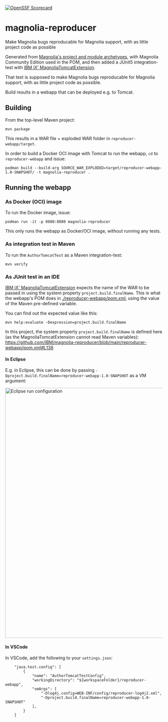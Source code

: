 [![OpenSSF Scorecard](https://api.scorecard.dev/projects/github.com/IBM/magnolia-reproducer/badge)](https://scorecard.dev/viewer/?uri=github.com/IBM/magnolia-reproducer)

# magnolia-reproducer

Make Magnolia bugs reproducable for Magnolia support, with as little project code as possible

Generated from [Magnolia's project and module archetypes](https://docs.magnolia-cms.com/product-docs/6.3/developing/development-how-tos/how-to-use-magnolia-maven-archetypes/), with Magnolia Community Edition used in the POM, and then added a JUnit5 integration-test with [IBM iX' MagnoliaTomcatExtension](https://github.com/IBM/magkit-test/tree/main/magkit-test-server#using-the-junit5-extension).

That test is supposed to make Magnolia bugs reproducable for Magnolia support, with as little project code as possible.

Build results in a webapp that can be deployed e.g. to Tomcat.

## Building
From the top-level Maven project:

```
mvn package
```

This results in a WAR file + exploded WAR folder in `reproducer-webapp/target`.

In order to build a Docker OCI image with Tomcat to run the webapp, `cd` to `reproducer-webapp` and issue:

```
podman build --build-arg SOURCE_WAR_EXPLODED=target/reproducer-webapp-1.0-SNAPSHOT/ -t magnolia-reproducer .
```

## Running the webapp
### As Docker (OCI) image
To run the Docker image, issue:

```
podman run -it -p 8080:8080 magnolia-reproducer
```
This only runs the webapp as Docker/OCI image, without running any tests.

### As integration test in Maven
To run the `AuthorTomcatTest` as a Maven integration-test:

```
mvn verify
```
### As JUnit test in an IDE
[IBM iX' MagnoliaTomcatExtension](https://github.com/IBM/magkit-test/tree/main/magkit-test-server#using-the-junit5-extension) expects the name of the WAR to be passed in using the system property `project.build.finalName`. This is what the webapp's POM does in [./reproducer-webapp/pom.xml](./reproducer-webapp/pom.xml#L138), using the value of the Maven pre-defined variable.

You can find out the expected value like this:

```
mvn help:evaluate -Dexpression=project.build.finalName
````

In this project, the system property `project.build.finalName` is defined here (as the MagnoliaTomcatExtension cannot read Maven variables): https://github.com/IBM/magnolia-reproducer/blob/main/reproducer-webapp/pom.xml#L138 


#### In Eclipse
E.g. in Eclipse, this can be done by passing `-Dproject.build.finalName=reproducer-webapp-1.0-SNAPSHOT` as a VM argument:

<img src="./doc-images/eclipse-launch-config.png" width="800" alt="Eclipse run configuration">

#### In VSCode
In VSCode, add the following to your `settings.json`:

```
    "java.test.config": [
        {
            "name": "AuthorTomcatTestConfig",
            "workingDirectory": "${workspaceFolder}/reproducer-webapp",
            "vmArgs": [
                "-Dlog4j.config=WEB-INF/config/reproducer-log4j2.xml",  
                "-Dproject.build.finalName=reproducer-webapp-1.0-SNAPSHOT"
            ],
        }        
    ]
```    
